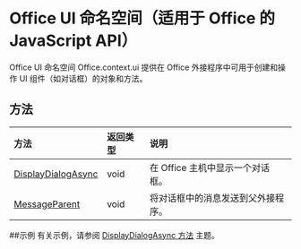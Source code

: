 # Office UI 命名空间（适用于 Office 的 JavaScript API）

Office UI 命名空间 Office.context.ui 提供在 Office 外接程序中可用于创建和操作 UI 组件（如对话框）的对象和方法。 

## 方法

| 方法           | 返回类型    |说明|
|:---------------|:--------|:----------|
|[DisplayDialogAsync](officeui.displaydialogasync.md)|void|在 Office 主机中显示一个对话框。|
|[MessageParent](officeui.messageparent.md)|void|将对话框中的消息发送到父外接程序。|

##示例
有关示例，请参阅 [DisplayDialogAsync 方法](officeui.displaydialogasync.md) 主题。
